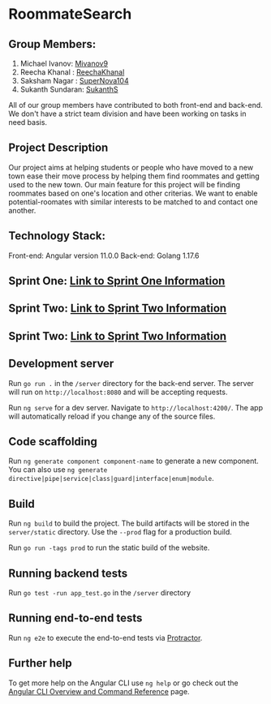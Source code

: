 
# RoommateSearch

## Group Members:
1. Michael Ivanov: [Mivanov9](https://github.com/Mivanov9)
2. Reecha Khanal : [ReechaKhanal](https://github.com/ReechaKhanal)
3. Saksham Nagar : [SuperNova104](https://github.com/SuperNova104)
4. Sukanth Sundaran: [SukanthS](https://github.com/SukanthS)

All of our group members have contributed to both front-end and back-end. We don't have a strict team division and have been working on tasks in need basis.

## Project Description

Our project aims at helping students or people who have moved to a new town ease their move process by helping them find roommates and getting used to the new town. Our main feature for this project will be finding roommates based on one's location and other criterias. We want to enable potential-roomates with similar interests to be matched to and contact one another. 

## Technology Stack:
Front-end: Angular version 11.0.0
Back-end: Golang 1.17.6

## Sprint One: [Link to Sprint One Information](https://github.com/ReechaKhanal/RoommateSearch/blob/main/Sprint1.md)
## Sprint Two: [Link to Sprint Two Information](https://github.com/ReechaKhanal/RoommateSearch/blob/main/Sprint2.md)
## Sprint Two: [Link to Sprint Two Information](https://github.com/ReechaKhanal/RoommateSearch/blob/main/Sprint3.md)

## Development server

Run `go run .` in the `/server` directory for the back-end server. The server will run on `http://localhost:8080` and will be accepting requests.

Run `ng serve` for a dev server. Navigate to `http://localhost:4200/`. The app will automatically reload if you change any of the source files.

## Code scaffolding

Run `ng generate component component-name` to generate a new component. You can also use `ng generate directive|pipe|service|class|guard|interface|enum|module`.

## Build

Run `ng build` to build the project. The build artifacts will be stored in the `server/static` directory. Use the `--prod` flag for a production build.

Run `go run -tags prod` to run the static build of the website.

## Running backend tests

Run `go test -run app_test.go` in the `/server` directory

## Running end-to-end tests

Run `ng e2e` to execute the end-to-end tests via [Protractor](http://www.protractortest.org/).

## Further help

To get more help on the Angular CLI use `ng help` or go check out the [Angular CLI Overview and Command Reference](https://angular.io/cli) page.
